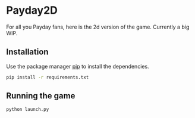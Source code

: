 # Payday2D

For all you Payday fans, here is the 2d version of the game. Currently a big WIP.

## Installation

Use the package manager [pip](https://pip.pypa.io/en/stable/) to install the dependencies.

```bash
pip install -r requirements.txt
```

## Running the game

```bash
python launch.py
```

